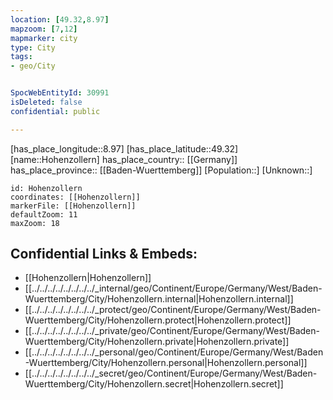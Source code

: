 ```yaml
---
location: [49.32,8.97] 
mapzoom: [7,12] 
mapmarker: city 
type: City
tags:
- geo/City


SpocWebEntityId: 30991
isDeleted: false
confidential: public

---
```

[has_place_longitude::8.97] 
[has_place_latitude::49.32] 
[name::Hohenzollern] 
has_place_country:: [[Germany]]  
has_place_province:: [[Baden-Wuerttemberg]] 
[Population::] 
[Unknown::] 


```leaflet
id: Hohenzollern
coordinates: [[Hohenzollern]] 
markerFile: [[Hohenzollern]] 
defaultZoom: 11 
maxZoom: 18
```


## Confidential Links & Embeds: 
- [[Hohenzollern|Hohenzollern]]  
- [[../../../../../../../../_internal/geo/Continent/Europe/Germany/West/Baden-Wuerttemberg/City/Hohenzollern.internal|Hohenzollern.internal]] 
- [[../../../../../../../../_protect/geo/Continent/Europe/Germany/West/Baden-Wuerttemberg/City/Hohenzollern.protect|Hohenzollern.protect]] 
- [[../../../../../../../../_private/geo/Continent/Europe/Germany/West/Baden-Wuerttemberg/City/Hohenzollern.private|Hohenzollern.private]] 
- [[../../../../../../../../_personal/geo/Continent/Europe/Germany/West/Baden-Wuerttemberg/City/Hohenzollern.personal|Hohenzollern.personal]] 
- [[../../../../../../../../_secret/geo/Continent/Europe/Germany/West/Baden-Wuerttemberg/City/Hohenzollern.secret|Hohenzollern.secret]] 
